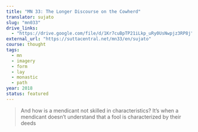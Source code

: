 ```yaml
---
title: "MN 33: The Longer Discourse on the Cowherd"
translator: sujato
slug: "mn033"
drive_links:
  - "https://drive.google.com/file/d/1Kr7cuBpTP21iLkp_uRy0UsNwpjz3RP8j"
external_url: "https://suttacentral.net/mn33/en/sujato"
course: thought
tags:
  - mn
  - imagery
  - form
  - lay
  - monastic
  - path
year: 2018
status: featured
---
```


> And how is a mendicant not skilled in characteristics? It’s when a mendicant doesn’t understand that a fool is characterized by their deeds


